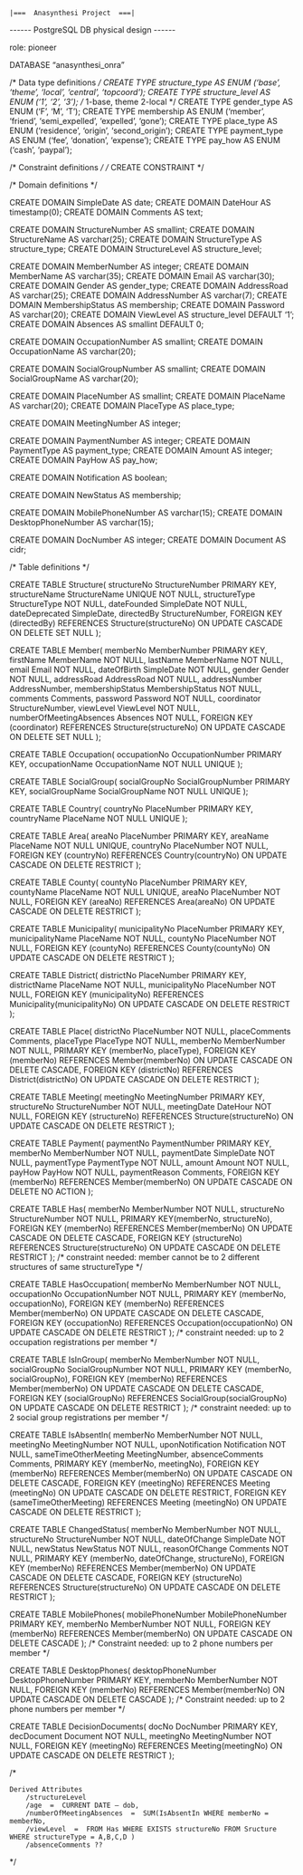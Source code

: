 
	|===  Anasynthesi Project  ===|



------ PostgreSQL DB physical design ------



role: pioneer

DATABASE “anasynthesi_onra”


/* Data type definitions */
CREATE TYPE structure_type AS ENUM (‘base’, ‘theme’, ‘local’, ‘central’, ‘topcoord’);
CREATE TYPE structure_level AS ENUM (‘1’, ‘2’, ‘3’); /* 1-base, theme  2-local */
CREATE TYPE gender_type AS ENUM (‘F’, ‘M’, ‘T’);
CREATE TYPE membership AS ENUM (‘member’, ‘friend’, ‘semi_expelled’, ‘expelled’, ‘gone’);
CREATE TYPE place_type AS ENUM (‘residence’, ‘origin’, ‘second_origin’);
CREATE TYPE payment_type AS ENUM (‘fee’, ‘donation’, ‘expense’);
CREATE TYPE pay_how AS ENUM (‘cash’, ‘paypal’);


/* Constraint definitions  */
/* CREATE CONSTRAINT  */


/* Domain definitions  */

CREATE DOMAIN SimpleDate	AS	date;
CREATE DOMAIN  DateHour		AS	timestamp(0);
CREATE DOMAIN Comments		AS	text;

CREATE DOMAIN StructureNumber AS 	smallint;
CREATE DOMAIN StructureName 	AS	varchar(25);
CREATE DOMAIN StructureType		AS	structure_type;
CREATE DOMAIN StructureLevel	AS	structure_level;

CREATE DOMAIN MemberNumber		AS	integer;
CREATE DOMAIN MemberName	AS	varchar(35);
CREATE DOMAIN Email			AS	varchar(30);
CREATE DOMAIN Gender		AS	gender_type;
CREATE DOMAIN AddressRoad		AS	varchar(25);
CREATE DOMAIN AddressNumber		AS	varchar(7);
CREATE DOMAIN MembershipStatus	AS	membership;
CREATE DOMAIN Password			AS	varchar(20);
CREATE DOMAIN ViewLevel			AS	structure_level	DEFAULT ‘1’;
CREATE DOMAIN Absences			AS	smallint	DEFAULT 0;

CREATE DOMAIN  OccupationNumber	AS	smallint;
CREATE DOMAIN  OccupationName		AS	varchar(20);

CREATE DOMAIN  SocialGroupNumber 	AS	smallint;
CREATE DOMAIN  SocialGroupName	AS	varchar(20);

CREATE DOMAIN  PlaceNumber	AS	smallint;
CREATE DOMAIN  PlaceName		AS	varchar(20);
CREATE DOMAIN  PlaceType		AS	place_type;

CREATE DOMAIN  MeetingNumber	AS	integer;

CREATE DOMAIN PaymentNumber 	AS 	integer;
CREATE DOMAIN PaymentType	AS	payment_type;
CREATE DOMAIN Amount		AS	integer;
CREATE DOMAIN PayHow		AS	pay_how;

CREATE DOMAIN  Notification	AS	boolean;

CREATE DOMAIN  NewStatus			AS	membership;

CREATE DOMAIN  MobilePhoneNumber 	AS	varchar(15);
CREATE DOMAIN  DesktopPhoneNumber	AS	varchar(15);

CREATE DOMAIN  DocNumber	AS	integer;
CREATE DOMAIN  Document		AS	cidr;





/* Table definitions */

CREATE TABLE Structure(
	structureNo			StructureNumber		PRIMARY KEY,
	structureName		StructureName			UNIQUE NOT NULL,
	structureType		StructureType			NOT NULL,
	dateFounded			SimpleDate 				NOT NULL,
	dateDeprecated 	SimpleDate,
	directedBy 			StructureNumber,
FOREIGN KEY (directedBy) REFERENCES Structure(structureNo) ON UPDATE CASCADE	ON DELETE SET NULL
);


CREATE TABLE Member(
	memberNo			MemberNumber		PRIMARY KEY,
	firstName			MemberName			NOT NULL,
	lastName			MemberName			NOT NULL,
	email					Email						NOT NULL,
	dateOfBirth		SimpleDate			NOT NULL,
	gender				Gender					NOT NULL,
	addressRoad		AddressRoad			NOT NULL,
	addressNumber	 	AddressNumber,
	membershipStatus	MembershipStatus	NOT NULL,
	comments		 	Comments,
	password		 	Password				NOT NULL,
	coordinator		StructureNumber,
	viewLevel			ViewLevel				NOT NULL,
	numberOfMeetingAbsences	 Absences		NOT NULL,
FOREIGN KEY (coordinator) REFERENCES Structure(structureNo) ON UPDATE CASCADE 	ON DELETE SET NULL
);


CREATE TABLE Occupation(
	occupationNo		OccupationNumber	PRIMARY KEY,
	occupationName	OccupationName		NOT NULL UNIQUE
);


CREATE TABLE SocialGroup(
	socialGroupNo	 	SocialGroupNumber	PRIMARY KEY,
	socialGroupName	SocialGroupName		NOT NULL UNIQUE
);


CREATE TABLE Country(
	countryNo		PlaceNumber 	PRIMARY KEY,
	countryName	PlaceName			NOT NULL UNIQUE
);


CREATE TABLE Area(
	areaNo		PlaceNumber		PRIMARY KEY,
	areaName		PlaceName		NOT NULL UNIQUE,
	countryNo		PlaceNumber	NOT NULL,
FOREIGN KEY (countryNo) REFERENCES Country(countryNo) ON UPDATE CASCADE 	ON DELETE RESTRICT
);


CREATE TABLE County(
	countyNo		PlaceNumber		PRIMARY KEY,
	countyName	PlaceName			NOT NULL UNIQUE,
	areaNo			PlaceNumber		NOT NULL,
FOREIGN KEY (areaNo) REFERENCES Area(areaNo) ON UPDATE CASCADE 	ON DELETE RESTRICT
);


CREATE TABLE Municipality(
	municipalityNo		PlaceNumber		PRIMARY KEY,
	municipalityName	PlaceName			NOT NULL,
	countyNo					PlaceNumber		NOT NULL,
FOREIGN KEY (countyNo) REFERENCES County(countyNo) ON UPDATE CASCADE 	ON DELETE RESTRICT
);


CREATE TABLE District(
	districtNo			PlaceNumber		PRIMARY KEY,
	districtName		PlaceName			NOT NULL,
	municipalityNo	PlaceNumber		NOT NULL,
FOREIGN KEY (municipalityNo) REFERENCES Municipality(municipalityNo) ON UPDATE CASCADE 	ON DELETE RESTRICT
);


CREATE TABLE Place(
	districtNo			PlaceNumber		NOT NULL,
	placeComments		Comments,
	placeType				PlaceType			NOT NULL,
	memberNo				MemberNumber	NOT NULL,
PRIMARY KEY (memberNo, placeType),
FOREIGN KEY (memberNo) REFERENCES Member(memberNo) ON UPDATE CASCADE 	ON DELETE CASCADE,
FOREIGN KEY (districtNo) REFERENCES District(districtNo) ON UPDATE CASCADE ON DELETE RESTRICT
);


CREATE TABLE Meeting(
	meetingNo		MeetingNumber			PRIMARY KEY,
	structureNo	StructureNumber		NOT NULL,
	meetingDate	DateHour					NOT NULL,
FOREIGN KEY (structureNo) REFERENCES Structure(structureNo) ON UPDATE CASCADE  ON DELETE RESTRICT
);


CREATE TABLE Payment(
	paymentNo		PaymentNumber		PRIMARY KEY,
	memberNo		MemberNumber		NOT NULL,
	paymentDate	SimpleDate			NOT NULL,
	paymentType	PaymentType			NOT NULL,
	amount		Amount				NOT NULL,
	payHow		PayHow				NOT NULL,
	paymentReason	Comments,
FOREIGN KEY (memberNo) REFERENCES Member(memberNo) ON UPDATE CASCADE 	ON DELETE NO ACTION
);


CREATE TABLE Has(
	memberNo		MemberNumber			NOT NULL,
	structureNo	StructureNumber		NOT NULL,
PRIMARY KEY(memberNo, structureNo),
FOREIGN KEY (memberNo) REFERENCES Member(memberNo) ON UPDATE CASCADE	ON DELETE CASCADE,
FOREIGN KEY (structureNo) REFERENCES Structure(structureNo) ON UPDATE CASCADE 	ON DELETE RESTRICT
);
/*  constraint needed: member cannot be to 2 different structures of same structureType  */


CREATE TABLE HasOccupation(
	memberNo			MemberNumber				NOT NULL,
	occupationNo	OccupationNumber		NOT NULL,
PRIMARY KEY (memberNo, occupationNo),
FOREIGN KEY (memberNo) REFERENCES Member(memberNo) ON UPDATE CASCADE	ON DELETE CASCADE,
FOREIGN KEY (occupationNo) REFERENCES Occupation(occupationNo) 	ON UPDATE CASCADE  ON DELETE RESTRICT
);
/*  constraint needed: up to 2 occupation registrations per member  */


CREATE TABLE IsInGroup(
	memberNo				MemberNumber				NOT NULL,
	socialGroupNo		SocialGroupNumber		NOT NULL,
PRIMARY KEY (memberNo, socialGroupNo),
FOREIGN KEY (memberNo) REFERENCES Member(memberNo) ON UPDATE CASCADE	ON DELETE CASCADE,
FOREIGN KEY (socialGroupNo) REFERENCES SocialGroup(socialGroupNo) ON UPDATE CASCADE	 ON DELETE RESTRICT
);
/*  constraint needed: up to 2 social group registrations per member  */


CREATE TABLE IsAbsentIn(
	memberNo			MemberNumber		NOT NULL,
	meetingNo			MeetingNumber		NOT NULL,
	uponNotification	 	Notification		NOT NULL,
	sameTimeOtherMeeting	MeetingNumber,
	absenceComments		Comments,
PRIMARY KEY (memberNo, meetingNo),
FOREIGN KEY (memberNo) REFERENCES Member(memberNo) ON UPDATE CASCADE	ON DELETE CASCADE,
FOREIGN KEY (meetingNo) REFERENCES Meeting (meetingNo) ON UPDATE CASCADE	ON DELETE RESTRICT,
FOREIGN KEY (sameTimeOtherMeeting) REFERENCES Meeting (meetingNo) 	ON UPDATE CASCADE ON DELETE RESTRICT
);


CREATE TABLE ChangedStatus(
	memberNo		MemberNumber		NOT NULL,
	structureNo	StructureNumber	NOT NULL,
	dateOfChange	SimpleDate		NOT NULL,
	newStatus		NewStatus				NOT NULL,
	reasonOfChange	Comments		NOT NULL,
PRIMARY KEY (memberNo, dateOfChange, structureNo),
FOREIGN KEY (memberNo) REFERENCES Member(memberNo) ON UPDATE CASCADE	ON DELETE CASCADE,
FOREIGN KEY (structureNo) REFERENCES Structure(structureNo) ON UPDATE CASCADE ON DELETE RESTRICT
);


CREATE TABLE MobilePhones(
	mobilePhoneNumber	MobilePhoneNumber	PRIMARY KEY,
	memberNo					MemberNumber			NOT NULL,
FOREIGN KEY (memberNo) REFERENCES Member(memberNo) ON UPDATE CASCADE	ON DELETE CASCADE
);
/*  Constraint needed: up to 2 phone numbers per member  */


CREATE TABLE DesktopPhones(
	desktopPhoneNumber	DesktopPhoneNumber	PRIMARY KEY,
	memberNo						MemberNumber				NOT NULL,
FOREIGN KEY (memberNo) REFERENCES Member(memberNo) ON UPDATE CASCADE	ON DELETE CASCADE
);
/*  Constraint needed: up to 2 phone numbers per member  */


CREATE TABLE DecisionDocuments(
	docNo	 			DocNumber		PRIMARY KEY,
	decDocument	Document		NOT NULL,
	meetingNo		MeetingNumber	NOT NULL,
FOREIGN KEY (meetingNo) REFERENCES Meeting(meetingNo) ON UPDATE CASCADE ON DELETE RESTRICT
);





/*

	Derived Attributes
		/structureLevel
		/age  =  CURRENT DATE – dob,
		/numberOfMeetingAbsences  =  SUM(IsAbsentIn WHERE memberNo = memberNo,
		/viewLevel  =  FROM Has WHERE EXISTS structureNo FROM Sructure WHERE structureType = A,B,C,D )
		/absenceComments ??

*/